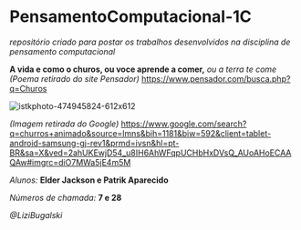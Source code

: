 # PensamentoComputacional-1C
*repositório criado para postar os trabalhos desenvolvidos na disciplina de pensamento computacional*

**A vida e como o churos, ou voce aprende a comer,** *ou a terra te come*
*(Poema retirado do site Pensador)* https://www.pensador.com/busca.php?q=Churos

![istkphoto-474945824-612x612](https://user-images.githubusercontent.com/106999700/188730801-a375a567-66b5-4004-b46c-d1b789bd4f63.jpg)

*(Imagem retirada do Google)*
https://www.google.com/search?q=churros+animado&source=lmns&bih=1181&biw=592&client=tablet-android-samsung-gj-rev1&prmd=ivsn&hl=pt-BR&sa=X&ved=2ahUKEwjD54_u8IH6AhWFqpUCHbHxDVsQ_AUoAHoECAAQAw#imgrc=diO7MWa5jE4m5M

*Alunos:* **Elder Jackson e Patrik Aparecido**

*Números de chamada:* **7 e 28**

*@LiziBugalski*
